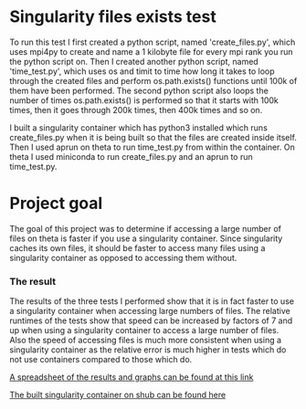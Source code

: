 # Singularity files exists test
To run this test I first created a python script, named 'create_files.py', which uses mpi4py to create and name a 1 kilobyte file for every mpi rank you run the python script on. Then I created another python script, named 'time_test.py', which uses os and timit to time how long it takes to loop through the created files and perform os.path.exists() functions until 100k of them have been performed. The second python script also loops the number of times os.path.exists() is performed so that it starts with 100k times, then it goes through 200k times, then 400k times and so on.

I built a singularity container which has python3 installed which runs create_files.py when it is being built so that the files are created inside  itself. Then I used aprun on theta to run time_test.py from within the container. On theta I used miniconda to run create_files.py and an aprun to run time_test.py.

# Project goal
The goal of this project was to determine if accessing a large number of files on theta is faster if you use a singularity container. Since singularity caches its own files, it should be faster to access many files using a singularity container as opposed to accessing them without.

### The result
The results of the three tests I performed show that it is in fact faster to use a singularity container when accessing large numbers of files. The relative runtimes of the tests show that speed can be increased by factors of 7 and up when using a singularity container to access a large number of files. Also the speed of accessing files is much more consistent when using a singularity container as the relative error is much higher in tests which do not use containers compared to those which do.

[A spreadsheet of the results and graphs can be found at this link](https://docs.google.com/spreadsheets/d/1KicxNRm4tWdLVbVyrzV-rZebFYGGa000D3JopjkynYQ/edit?usp=sharing)

[The built singularity container on shub can be found here](https://www.singularity-hub.org/containers/3777)
